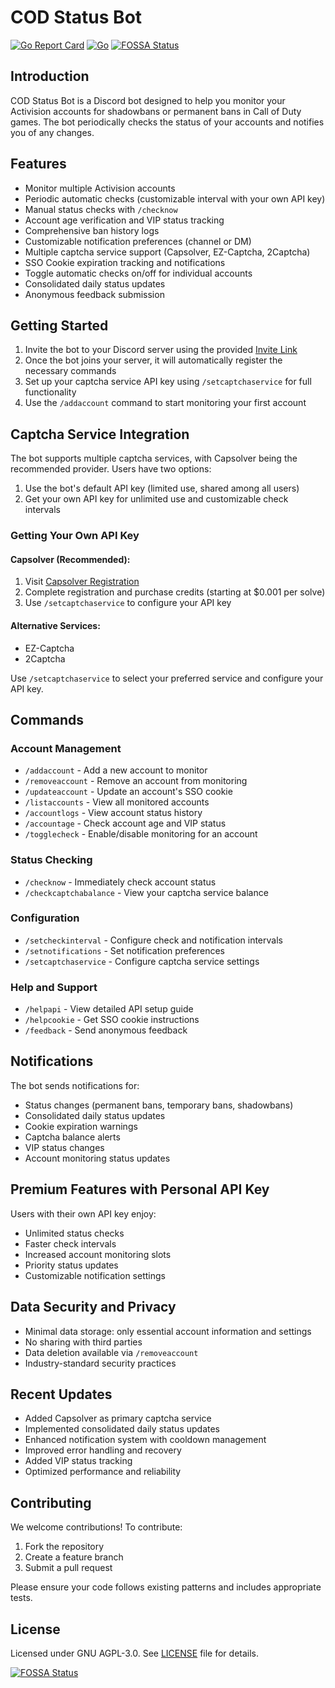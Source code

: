 # COD Status Bot

[![Go Report Card](https://goreportcard.com/badge/github.com/bradselph/CODStatusBot)](https://goreportcard.com/report/github.com/bradselph/CODStatusBot)
[![Go](https://github.com/bradselph/CODStatusBot/actions/workflows/go.yml/badge.svg)](https://github.com/bradselph/CODStatusBot/actions/workflows/go.yml)
[![FOSSA Status](https://app.fossa.com/api/projects/git%2Bgithub.com%2Fbradselph%2FCODStatusBot.svg?type=shield)](https://app.fossa.com/projects/git%2Bgithub.com%2Fbradselph%2FCODStatusBot?ref=badge_shield)

## Introduction

COD Status Bot is a Discord bot designed to help you monitor your Activision accounts for shadowbans or permanent bans in Call of Duty games. The bot periodically checks the status of your accounts and notifies you of any changes.

## Features

- Monitor multiple Activision accounts
- Periodic automatic checks (customizable interval with your own API key)
- Manual status checks with `/checknow`
- Account age verification and VIP status tracking
- Comprehensive ban history logs
- Customizable notification preferences (channel or DM)
- Multiple captcha service support (Capsolver, EZ-Captcha, 2Captcha)
- SSO Cookie expiration tracking and notifications
- Toggle automatic checks on/off for individual accounts
- Consolidated daily status updates
- Anonymous feedback submission

## Getting Started

1. Invite the bot to your Discord server using the provided [Invite Link](https://discord.com/oauth2/authorize?client_id=1211857854324015124)
2. Once the bot joins your server, it will automatically register the necessary commands
3. Set up your captcha service API key using `/setcaptchaservice` for full functionality
4. Use the `/addaccount` command to start monitoring your first account

## Captcha Service Integration

The bot supports multiple captcha services, with Capsolver being the recommended provider. Users have two options:

1. Use the bot's default API key (limited use, shared among all users)
2. Get your own API key for unlimited use and customizable check intervals

### Getting Your Own API Key

#### Capsolver (Recommended):
1. Visit [Capsolver Registration](https://dashboard.capsolver.com/passport/register?inviteCode=6YjROhACQnvP)
2. Complete registration and purchase credits (starting at $0.001 per solve)
3. Use `/setcaptchaservice` to configure your API key

#### Alternative Services:
- EZ-Captcha
- 2Captcha

Use `/setcaptchaservice` to select your preferred service and configure your API key.

## Commands

### Account Management
- `/addaccount` - Add a new account to monitor
- `/removeaccount` - Remove an account from monitoring
- `/updateaccount` - Update an account's SSO cookie
- `/listaccounts` - View all monitored accounts
- `/accountlogs` - View account status history
- `/accountage` - Check account age and VIP status
- `/togglecheck` - Enable/disable monitoring for an account

### Status Checking
- `/checknow` - Immediately check account status
- `/checkcaptchabalance` - View your captcha service balance

### Configuration
- `/setcheckinterval` - Configure check and notification intervals
- `/setnotifications` - Set notification preferences
- `/setcaptchaservice` - Configure captcha service settings

### Help and Support
- `/helpapi` - View detailed API setup guide
- `/helpcookie` - Get SSO cookie instructions
- `/feedback` - Send anonymous feedback

## Notifications

The bot sends notifications for:
- Status changes (permanent bans, temporary bans, shadowbans)
- Consolidated daily status updates
- Cookie expiration warnings
- Captcha balance alerts
- VIP status changes
- Account monitoring status updates

## Premium Features with Personal API Key

Users with their own API key enjoy:
- Unlimited status checks
- Faster check intervals
- Increased account monitoring slots
- Priority status updates
- Customizable notification settings

## Data Security and Privacy

- Minimal data storage: only essential account information and settings
- No sharing with third parties
- Data deletion available via `/removeaccount`
- Industry-standard security practices

## Recent Updates

- Added Capsolver as primary captcha service
- Implemented consolidated daily status updates
- Enhanced notification system with cooldown management
- Improved error handling and recovery
- Added VIP status tracking
- Optimized performance and reliability

## Contributing

We welcome contributions! To contribute:

1. Fork the repository
2. Create a feature branch
3. Submit a pull request

Please ensure your code follows existing patterns and includes appropriate tests.

## License

Licensed under GNU AGPL-3.0. See [LICENSE](LICENSE) file for details.

[![FOSSA Status](https://app.fossa.com/api/projects/git%2Bgithub.com%2Fbradselph%2FCODStatusBot.svg?type=large)](https://app.fossa.com/projects/git%2Bgithub.com%2Fbradselph%2FCODStatusBot?ref=badge_large)